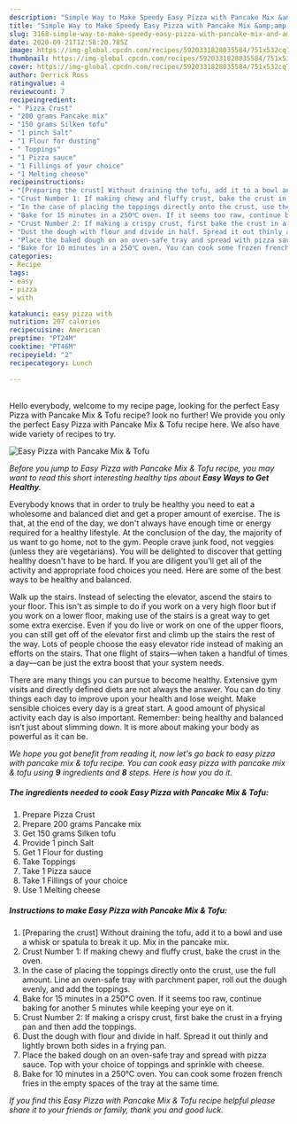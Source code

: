 ```yaml
---
description: "Simple Way to Make Speedy Easy Pizza with Pancake Mix &amp;amp; Tofu"
title: "Simple Way to Make Speedy Easy Pizza with Pancake Mix &amp;amp; Tofu"
slug: 3168-simple-way-to-make-speedy-easy-pizza-with-pancake-mix-and-amp-tofu
date: 2020-09-21T12:58:20.785Z
image: https://img-global.cpcdn.com/recipes/5920331828035584/751x532cq70/easy-pizza-with-pancake-mix-tofu-recipe-main-photo.jpg
thumbnail: https://img-global.cpcdn.com/recipes/5920331828035584/751x532cq70/easy-pizza-with-pancake-mix-tofu-recipe-main-photo.jpg
cover: https://img-global.cpcdn.com/recipes/5920331828035584/751x532cq70/easy-pizza-with-pancake-mix-tofu-recipe-main-photo.jpg
author: Derrick Ross
ratingvalue: 4
reviewcount: 7
recipeingredient:
- " Pizza Crust"
- "200 grams Pancake mix"
- "150 grams Silken tofu"
- "1 pinch Salt"
- "1 Flour for dusting"
- " Toppings"
- "1 Pizza sauce"
- "1 Fillings of your choice"
- "1 Melting cheese"
recipeinstructions:
- "[Preparing the crust] Without draining the tofu, add it to a bowl and use a whisk or spatula to break it up. Mix in the pancake mix."
- "Crust Number 1: If making chewy and fluffy crust, bake the crust in the oven."
- "In the case of placing the toppings directly onto the crust, use the full amount. Line an oven-safe tray with parchment paper, roll out the dough evenly, and add the toppings."
- "Bake for 15 minutes in a 250℃ oven. If it seems too raw, continue baking for another 5 minutes while keeping your eye on it."
- "Crust Number 2: If making a crispy crust, first bake the crust in a frying pan and then add the toppings."
- "Dust the dough with flour and divide in half. Spread it out thinly and lightly brown both sides in a frying pan."
- "Place the baked dough on an oven-safe tray and spread with pizza sauce. Top with your choice of toppings and sprinkle with cheese."
- "Bake for 10 minutes in a 250℃ oven. You can cook some frozen french fries in the empty spaces of the tray at the same time."
categories:
- Recipe
tags:
- easy
- pizza
- with

katakunci: easy pizza with 
nutrition: 207 calories
recipecuisine: American
preptime: "PT24M"
cooktime: "PT46M"
recipeyield: "2"
recipecategory: Lunch

---
```

<br>
Hello everybody, welcome to my recipe page, looking for the perfect Easy Pizza with Pancake Mix &amp; Tofu recipe? look no further! We provide you only the perfect Easy Pizza with Pancake Mix &amp; Tofu recipe here. We also have wide variety of recipes to try.
<br>


![Easy Pizza with Pancake Mix &amp; Tofu](https://img-global.cpcdn.com/recipes/5920331828035584/751x532cq70/easy-pizza-with-pancake-mix-tofu-recipe-main-photo.jpg)

<i>Before you jump to Easy Pizza with Pancake Mix &amp; Tofu recipe, you may want to read this short interesting healthy tips about <strong>Easy Ways to Get Healthy</strong>.</i>

Everybody knows that in order to truly be healthy you need to eat a wholesome and balanced diet and get a proper amount of exercise. The  is that, at the end of the day, we don't always have enough time or energy required for a healthy lifestyle. At the conclusion of the day, the majority of us want to go home, not to the gym. People crave junk food, not veggies (unless they are vegetarians). You will be delighted to discover that getting healthy doesn't have to be hard. If you are diligent you'll get all of the activity and appropriate food choices you need. Here are some of the best ways to be healthy and balanced.

Walk up the stairs. Instead of selecting the elevator, ascend the stairs to your floor. This isn't as simple to do if you work on a very high floor but if you work on a lower floor, making use of the stairs is a great way to get some extra exercise. Even if you do live or work on one of the upper floors, you can still get off of the elevator first and climb up the stairs the rest of the way. Lots of people choose the easy elevator ride instead of making an efforts on the stairs. That one flight of stairs—when taken a handful of times a day—can be just the extra boost that your system needs. 

There are many things you can pursue to become healthy. Extensive gym visits and directly defined diets are not always the answer. You can do tiny things each day to improve upon your health and lose weight. Make sensible choices every day is a great start. A good amount of physical activity each day is also important. Remember: being healthy and balanced isn’t just about slimming down. It is more about making your body as powerful as it can be. 


<i>We hope you got benefit from reading it, now let's go back to easy pizza with pancake mix &amp; tofu recipe. You can cook easy pizza with pancake mix &amp; tofu using <strong>9</strong> ingredients and <strong>8</strong> steps. Here is how you do it.
</i>

##### The ingredients needed to cook Easy Pizza with Pancake Mix &amp; Tofu:

1. Prepare  Pizza Crust
1. Prepare 200 grams Pancake mix
1. Get 150 grams Silken tofu
1. Provide 1 pinch Salt
1. Get 1 Flour for dusting
1. Take  Toppings
1. Take 1 Pizza sauce
1. Take 1 Fillings of your choice
1. Use 1 Melting cheese


##### Instructions to make Easy Pizza with Pancake Mix &amp; Tofu:

1. [Preparing the crust] Without draining the tofu, add it to a bowl and use a whisk or spatula to break it up. Mix in the pancake mix.
1. Crust Number 1: If making chewy and fluffy crust, bake the crust in the oven.
1. In the case of placing the toppings directly onto the crust, use the full amount. Line an oven-safe tray with parchment paper, roll out the dough evenly, and add the toppings.
1. Bake for 15 minutes in a 250℃ oven. If it seems too raw, continue baking for another 5 minutes while keeping your eye on it.
1. Crust Number 2: If making a crispy crust, first bake the crust in a frying pan and then add the toppings.
1. Dust the dough with flour and divide in half. Spread it out thinly and lightly brown both sides in a frying pan.
1. Place the baked dough on an oven-safe tray and spread with pizza sauce. Top with your choice of toppings and sprinkle with cheese.
1. Bake for 10 minutes in a 250℃ oven. You can cook some frozen french fries in the empty spaces of the tray at the same time.


<i>If you find this Easy Pizza with Pancake Mix &amp; Tofu recipe helpful please share it to your friends or family, thank you and good luck.</i>
